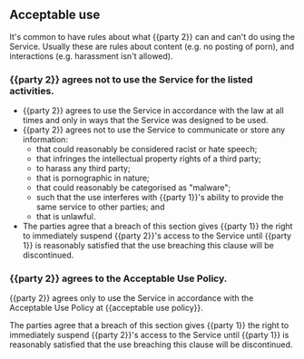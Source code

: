 ## Acceptable use

It's common to have rules about what {{party 2}} can and can't do using the Service. Usually these are rules about content (e.g. no posting of porn), and interactions (e.g. harassment isn't allowed).

### {{party 2}} agrees not to use the Service for the listed activities.

- {{party 2}} agrees to use the Service in accordance with the law at all times and only in ways that the Service was designed to be used.
- {{party 2}} agrees not to use the Service to communicate or store any information:
  - that could reasonably be considered racist or hate speech;
  - that infringes the intellectual property rights of a third party;
  - to harass any third party;
  - that is pornographic in nature;
  - that could reasonably be categorised as "malware";
  - such that the use interferes with {{party 1}}'s ability to provide the same service to other parties; and
  - that is unlawful.
- The parties agree that a breach of this section gives {{party 1}} the right to immediately suspend {{party 2}}'s access to the Service until {{party 1}} is reasonably satisfied that the use breaching this clause will be discontinued.

### {{party 2}} agrees to the Acceptable Use Policy.

{{party 2}} agrees only to use the Service in accordance with the Acceptable Use Policy at {{acceptable use policy}}.

The parties agree that a breach of this section gives {{party 1}} the right to immediately suspend {{party 2}}'s access to the Service until {{party 1}} is reasonably satisfied that the use breaching this clause will be discontinued.
